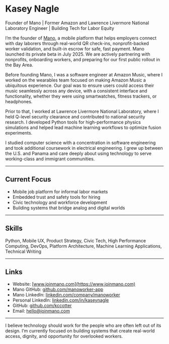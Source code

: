 # Kasey Nagle

Founder of Mano | Former Amazon and Lawrence Livermore National Laboratory Engineer | Building Tech for Labor Equity

I’m the founder of [Mano](https://www.joinmano.com), a mobile platform that helps employers connect with day laborers through real-world QR check-ins, nonprofit-backed worker validation, and built-in escrow for safe, fast payment. Mano launched its private beta in July 2025. We are actively partnering with nonprofits, onboarding workers, and preparing for our first public rollout in the Bay Area.

Before founding Mano, I was a software engineer at Amazon Music, where I worked on the wearables team focused on making Amazon Music a ubiquitous experience. Our goal was to ensure users could access their music seamlessly across any device, with a consistent interface and functionality, whether they were using smartwatches, fitness trackers, or headphones.

Prior to that, I worked at Lawrence Livermore National Laboratory, where I held Q-level security clearance and contributed to national security research. I developed Python tools for high-performance physics simulations and helped lead machine learning workflows to optimize fusion experiments.

I studied computer science with a concentration in software engineering and took additional coursework in electrical engineering. I grew up between the U.S. and Panama and care deeply about using technology to serve working-class and immigrant communities.


---

## Current Focus

- Mobile job platform for informal labor markets  
- Embedded trust and safety tools for hiring  
- Civic technology and workforce development  
- Building systems that bridge analog and digital worlds  

---

## Skills

Python, Mobile UX, Product Strategy, Civic Tech, High Performance Computing, DevOps, Platform Architecture, Machine Learning Applications, Technical Writing

---

## Links

- Website: [www.joinmano.com](https://www.joinmano.com)  
- Mano GitHub: [github.com/manoworker-app](https://github.com/manoworker-app)  
- Mano LinkedIn: [linkedin.com/company/manoworker](https://www.linkedin.com/company/manoworker)  
- Personal LinkedIn: [linkedin.com/in/kaseynagle](https://www.linkedin.com/in/kaseynagle)  
- GitHub: [github.com/kccotter](https://github.com/kccotter)  
- Email: [hello@joinmano.com](mailto:hello@joinmano.com)

---

I believe technology should work for the people who are often left out of its design. I’m currently focused on building systems that create real-world access, dignity, and opportunity for overlooked workers.

